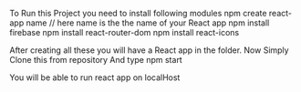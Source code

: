 To Run this Project you need to install following modules
npm create react-app name    // here name is the the name of your React app
npm install firebase
npm install react-router-dom
npm install react-icons



After creating all these you will have a React app in the folder.
Now Simply Clone this from repository
And type 
npm start

You will be able to run react app on localHost
